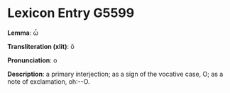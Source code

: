 # Lexicon Entry G5599

**Lemma**: ὦ

**Transliteration (xlit)**: ō

**Pronunciation**: o

**Description**:
a primary interjection; as a sign of the vocative case, O; as a note of exclamation, oh:--O.
